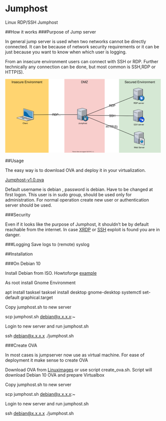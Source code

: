 # Jumphost
Linux RDP/SSH Jumphost 

##How it works
###Purpose of Jump server

In general jump server is used when two networks cannot be directly connected. It can be because of network security requirements or it can be just because you want to know when which user is logging. 

From an insecure environment users can connect with SSH or RDP. Further technically any connection can be done, but most common is SSH,RDP or HTTP(S). 

![jumphost](https://raw.githubusercontent.com/coolappz/jumphost/main/jumphost.svg)


##Usage

The easy way is to download OVA and deploy it in your virtualization. 

[Jumphost-v1.0.ova](https://download.coolappz.net/Jumphost-v1.0.ova)

Default username is debian , password is debian. Have to be changed at first logon. This user is in sudo group, should be used only for administration. For normal operation create new user or authentication server should be used. 

###Security 

Even if it looks like the purpose of Jumphost, it shouldn’t be by default reachable from the internet. In case [XRDP](https://www.cvedetails.com/vulnerability-list/vendor_id-8982/Xrdp.html) or [SSH](https://www.cvedetails.com/vulnerability-list/vendor_id-97/product_id-585/Openbsd-Openssh.html) exploit is found you are in danger.  

###Logging
Save logs to (remote) syslog

##Installation

###On Debian 10

Install Debian from ISO. Howtoforge [example](https://www.howtoforge.com/tutorial/debian-minimal-server/)

As root install Gnome Environment 

apt install tasksel
tasksel install desktop gnome-desktop
systemctl set-default graphical.target

Copy jumphost.sh to new server 

scp jumphost.sh debian@x.x.x.x:~  

Login to new server and run jumphost.sh

ssh debian@x.x.x.x
./jumphost.sh

###Create OVA 

In most cases is jumpserver now use as virtual machine. For ease of deployment it make sense to create OVA 

Download OVA from [Linuximages](https://www.linuxvmimages.com/images/debian-10/) or use script create_ova.sh. Script will download Debian 10 OVA and prepare Virtualbox

Copy jumphost.sh to new server 

scp jumphost.sh debian@x.x.x.x:~  

Login to new server and run jumphost.sh

ssh debian@x.x.x.x
./jumphost.sh



